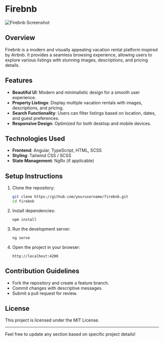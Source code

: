 # Firebnb

![Firebnb Screenshot](./Screenshot%202025-01-28%20230723.png)

## Overview
Firebnb is a modern and visually appealing vacation rental platform inspired by Airbnb. It provides a seamless browsing experience, allowing users to explore various listings with stunning images, descriptions, and pricing details.

## Features
- **Beautiful UI**: Modern and minimalistic design for a smooth user experience.
- **Property Listings**: Display multiple vacation rentals with images, descriptions, and pricing.
- **Search Functionality**: Users can filter listings based on location, dates, and guest preferences.
- **Responsive Design**: Optimized for both desktop and mobile devices.

## Technologies Used
- **Frontend**: Angular, TypeScript, HTML, SCSS
- **Styling**: Tailwind CSS / SCSS
- **State Management**: NgRx (if applicable)

## Setup Instructions
1. Clone the repository:
   ```sh
   git clone https://github.com/yourusername/firebnb.git
   cd firebnb
   ```
2. Install dependencies:
   ```sh
   npm install
   ```
3. Run the development server:
   ```sh
   ng serve
   ```
4. Open the project in your browser:
   ```
   http://localhost:4200
   ```

## Contribution Guidelines
- Fork the repository and create a feature branch.
- Commit changes with descriptive messages.
- Submit a pull request for review.

## License
This project is licensed under the MIT License.

---

Feel free to update any section based on specific project details!

